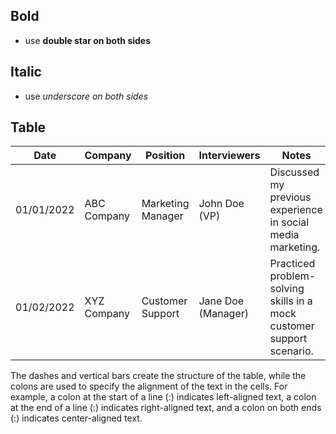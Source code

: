 ## Bold
- use **double star on both sides**

## Italic
- use _underscore on both sides_

## Table
| Date       | Company      | Position       | Interviewers       | Notes                                                            | Follow-up      |
|------------|--------------|----------------|--------------------|----------------------------------------------------------------|----------------|
| 01/01/2022 | ABC Company  | Marketing Manager | John Doe (VP)     | Discussed my previous experience in social media marketing.      | Submit writing sample by 01/03/2022 |
| 01/02/2022 | XYZ Company  | Customer Support | Jane Doe (Manager) | Practiced problem-solving skills in a mock customer support scenario. | Email thank-you note to Jane Doe. |

The dashes and vertical bars create the structure of the table, while the colons are used to specify the alignment of the text in the cells. For example, a colon at the start of a line (:) indicates left-aligned text, a colon at the end of a line (:) indicates right-aligned text, and a colon on both ends (:) indicates center-aligned text.
